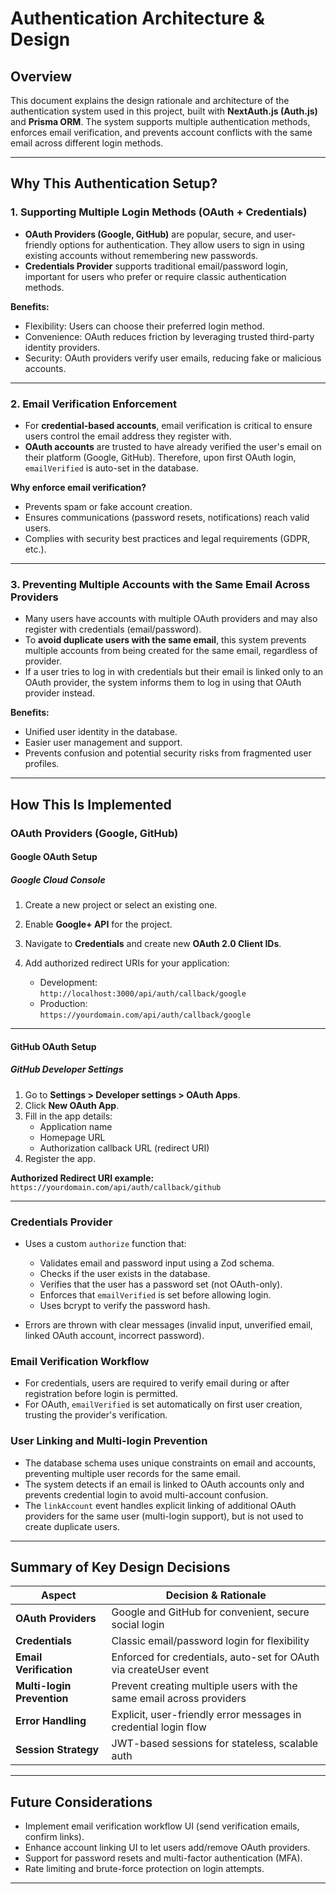 
# Authentication Architecture & Design

## Overview

This document explains the design rationale and architecture of the authentication system used in this project, built with **NextAuth.js (Auth.js)** and **Prisma ORM**. The system supports multiple authentication methods, enforces email verification, and prevents account conflicts with the same email across different login methods.

---

## Why This Authentication Setup?

### 1. Supporting Multiple Login Methods (OAuth + Credentials)

- **OAuth Providers (Google, GitHub)** are popular, secure, and user-friendly options for authentication. They allow users to sign in using existing accounts without remembering new passwords.  
- **Credentials Provider** supports traditional email/password login, important for users who prefer or require classic authentication methods.

**Benefits:**

- Flexibility: Users can choose their preferred login method.  
- Convenience: OAuth reduces friction by leveraging trusted third-party identity providers.  
- Security: OAuth providers verify user emails, reducing fake or malicious accounts.

---

### 2. Email Verification Enforcement

- For **credential-based accounts**, email verification is critical to ensure users control the email address they register with.  
- **OAuth accounts** are trusted to have already verified the user's email on their platform (Google, GitHub). Therefore, upon first OAuth login, `emailVerified` is auto-set in the database.

**Why enforce email verification?**

- Prevents spam or fake account creation.  
- Ensures communications (password resets, notifications) reach valid users.  
- Complies with security best practices and legal requirements (GDPR, etc.).

---

### 3. Preventing Multiple Accounts with the Same Email Across Providers

- Many users have accounts with multiple OAuth providers and may also register with credentials (email/password).  
- To **avoid duplicate users with the same email**, this system prevents multiple accounts from being created for the same email, regardless of provider.  
- If a user tries to log in with credentials but their email is linked only to an OAuth provider, the system informs them to log in using that OAuth provider instead.

**Benefits:**

- Unified user identity in the database.  
- Easier user management and support.  
- Prevents confusion and potential security risks from fragmented user profiles.

---

## How This Is Implemented

### OAuth Providers (Google, GitHub)

#### Google OAuth Setup

##### Google Cloud Console

1. Create a new project or select an existing one.
2. Enable **Google+ API** for the project.
3. Navigate to **Credentials** and create new **OAuth 2.0 Client IDs**.
4. Add authorized redirect URIs for your application:

   - Development:  
     `http://localhost:3000/api/auth/callback/google`
   - Production:  
     `https://yourdomain.com/api/auth/callback/google`

---

#### GitHub OAuth Setup

##### GitHub Developer Settings

1. Go to **Settings > Developer settings > OAuth Apps**.
2. Click **New OAuth App**.
3. Fill in the app details:
   - Application name
   - Homepage URL
   - Authorization callback URL (redirect URI)
4. Register the app.

**Authorized Redirect URI example:**  
`https://yourdomain.com/api/auth/callback/github`

---

### Credentials Provider

- Uses a custom `authorize` function that:  
  - Validates email and password input using a Zod schema.  
  - Checks if the user exists in the database.  
  - Verifies that the user has a password set (not OAuth-only).  
  - Enforces that `emailVerified` is set before allowing login.  
  - Uses bcrypt to verify the password hash.

- Errors are thrown with clear messages (invalid input, unverified email, linked OAuth account, incorrect password).

### Email Verification Workflow

- For credentials, users are required to verify email during or after registration before login is permitted.  
- For OAuth, `emailVerified` is set automatically on first user creation, trusting the provider's verification.

### User Linking and Multi-login Prevention

- The database schema uses unique constraints on email and accounts, preventing multiple user records for the same email.  
- The system detects if an email is linked to OAuth accounts only and prevents credential login to avoid multi-account confusion.  
- The `linkAccount` event handles explicit linking of additional OAuth providers for the same user (multi-login support), but is not used to create duplicate users.

---

## Summary of Key Design Decisions

| Aspect               | Decision & Rationale                                                  |
|----------------------|----------------------------------------------------------------------|
| **OAuth Providers**  | Google and GitHub for convenient, secure social login                |
| **Credentials**      | Classic email/password login for flexibility                         |
| **Email Verification** | Enforced for credentials, auto-set for OAuth via createUser event   |
| **Multi-login Prevention** | Prevent creating multiple users with the same email across providers |
| **Error Handling**   | Explicit, user-friendly error messages in credential login flow       |
| **Session Strategy** | JWT-based sessions for stateless, scalable auth                      |

---

## Future Considerations

- Implement email verification workflow UI (send verification emails, confirm links).  
- Enhance account linking UI to let users add/remove OAuth providers.  
- Support for password resets and multi-factor authentication (MFA).  
- Rate limiting and brute-force protection on login attempts.

---
